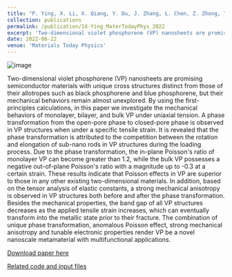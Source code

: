 ```yaml
---
title: "P. Ying, X. Li, X. Qiang, Y. Du, J. Zhang, L. Chen, Z. Zhong, Tension-induced phase transformation and anomalous Poisson effect in violet phosphorene. Materials Today Physics 27, 100755 (2022)."
collection: publications
permalink: /publication/14-Ying_MaterTodayPhys_2022
excerpt: 'Two-dimensional violet phosphorene (VP) nanosheets are promising semiconductor materials with unique cross structures distinct from those of their allotropes such as black phosphorene and blue phosphorene, but their mechanical behaviors remain almost unexplored. By using the first-principles calculations, in this paper we investigate the mechanical behaviors of monolayer, bilayer, and bulk VP under uniaxial tension. A phase transformation from the open-pore phase to closed-pore phase is observed in VP structures when under a specific tensile strain.'
date: 2022-06-22
venue: 'Materials Today Physics'
---
```

![image](https://user-images.githubusercontent.com/54773018/216967331-be4f4699-bc69-48ff-840c-48c5ea6d4ed2.png)

Two-dimensional violet phosphorene (VP) nanosheets are promising semiconductor materials with unique cross structures distinct from those of their allotropes such as black phosphorene and blue phosphorene, but their mechanical behaviors remain almost unexplored. By using the first-principles calculations, in this paper we investigate the mechanical behaviors of monolayer, bilayer, and bulk VP under uniaxial tension. A phase transformation from the open-pore phase to closed-pore phase is observed in VP structures when under a specific tensile strain. It is revealed that the phase transformation is attributed to the competition between the rotation and elongation of sub-nano rods in VP structures during the loading process. Due to the phase transformation, the in-plane Poisson's ratio of monolayer VP can become greater than 1.2, while the bulk VP possesses a negative out-of-plane Poisson's ratio with a magnitude up to -0.3 at a certain strain. These results indicate that Poisson effects in VP are superior to those in any other existing two-dimensional materials. In addition, based on the tensor analysis of elastic constants, a strong mechanical anisotropy is observed in VP structures both before and after the phase transformation. Besides the mechanical properties, the band gap of all VP structures decreases as the applied tensile strain increases, which can eventually transform into the metallic state prior to their fracture. The combination of unique phase transformation, anomalous Poisson effect, strong mechanical anisotropy and tunable electronic properties render VP be a novel nanoscale metamaterial with multifunctional applications.

[Download paper here](http://hityingph.github.io/files/14-Ying_MaterTodayPhys_2022.pdf)

[Related code and input files](https://github.com/hityingph/supporting-info/tree/main/14-Ying_MaterTodayPhys_2022)

